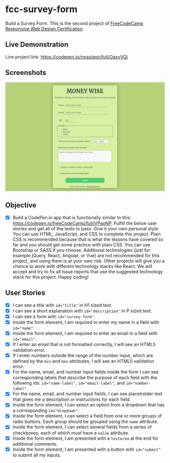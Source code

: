 # fcc-survey-form

Build a Survey Form. This is the second project of [FreeCodeCamp Responsive Web Design Certification](https://learn.freecodecamp.org/responsive-web-design/responsive-web-design-projects/build-a-survey-form).

## Live Demonstration

Live project link: <https://codepen.io/rmasianjr/full/OaxvVQ/>

## Screenshots

![Survey Form](screenshot/screenshot.png "Money Wise Survey Form")

## Objective

- [x] Build a CodePen.io app that is functionally similar to this: <https://codepen.io/freeCodeCamp/full/VPaoNP>. Fulfill the below user stories and get all of the tests to pass. Give it your own personal style. You can use HTML, JavaScript, and CSS to complete this project. Plain CSS is recommended because that is what the lessons have covered so far and you should get some practice with plain CSS. You can use Bootstrap or SASS if you choose. Additional technologies (just for example jQuery, React, Angular, or Vue) are not recommended for this project, and using them is at your own risk. Other projects will give you a chance to work with different technology stacks like React. We will accept and try to fix all issue reports that use the suggested technology stack for this project. Happy coding!

## User Stories

- [x] I can see a title with `id="title"` in H1 sized text.
- [x] I can see a short explanation with `id="description"` in P sized text.
- [x] I can see a form with `id="survey-form"`.
- [x] Inside the form element, I am required to enter my name in a field with `id="name"`.
- [x] Inside the form element, I am required to enter an email in a field with `id="email"`.
- [x] If I enter an email that is not formatted correctly, I will see an HTML5 validation error.
- [x] If I enter numbers outside the range of the number input, which are defined by the `min` and `max` attributes, I will see an HTML5 validation error.
- [x]  For the name, email, and number input fields inside the form I can see corresponding labels that describe the purpose of each field with the following ids: `id="name-label"`, `id="email-label"`, and `id="number-label"`.
- [x] For the name, email, and number input fields, I can see placeholder text that gives me a description or instructions for each field.
- [x] Inside the form element, I can select an option from a dropdown that has a corresponding `id="dropdown"`.
- [x] Inside the form element, I can select a field from one or more groups of radio buttons. Each group should be grouped using the `name` attribute.
- [x] Inside the form element, I can select several fields from a series of checkboxes, each of which must have a `value` attribute.
- [x] Inside the form element, I am presented with a `textarea` at the end for additional comments.
- [x] Inside the form element, I am presented with a button with `id="submit"` to submit all my inputs.